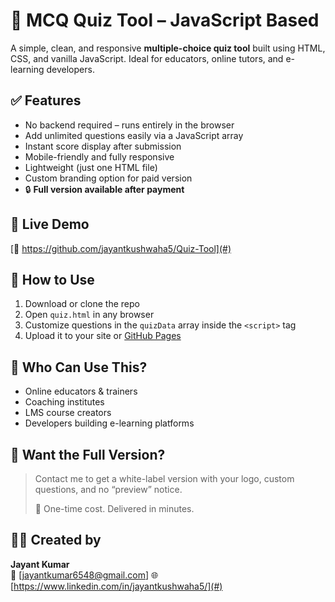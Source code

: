 # 🧠 MCQ Quiz Tool – JavaScript Based
A simple, clean, and responsive **multiple-choice quiz tool** built using HTML, CSS, and vanilla JavaScript. Ideal for educators, online tutors, and e-learning developers.

## ✅ Features
- No backend required – runs entirely in the browser  
- Add unlimited questions easily via a JavaScript array  
- Instant score display after submission  
- Mobile-friendly and fully responsive  
- Lightweight (just one HTML file)  
- Custom branding option for paid version  
- 🔒 **Full version available after payment**

## 📌 Live Demo
[🔗 https://github.com/jayantkushwaha5/Quiz-Tool](#)

## 📁 How to Use
1. Download or clone the repo  
2. Open `quiz.html` in any browser  
3. Customize questions in the `quizData` array inside the `<script>` tag  
4. Upload it to your site or [GitHub Pages](https://pages.github.com/)

## 💼 Who Can Use This?
- Online educators & trainers  
- Coaching institutes  
- LMS course creators  
- Developers building e-learning platforms

## 🚀 Want the Full Version?
> Contact me to get a white-label version with your logo, custom questions, and no “preview” notice.  
>  
> 💸 One-time cost. Delivered in minutes.

## 👨‍💻 Created by
**Jayant Kumar**  
📧 [jayantkumar6548@gmail.com] 
🌐 [https://www.linkedin.com/in/jayantkushwaha5/](#)
